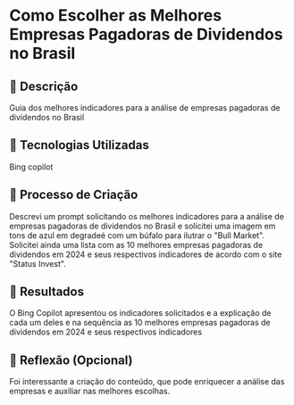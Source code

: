# Como Escolher as Melhores Empresas Pagadoras de Dividendos no Brasil 

## 📒 Descrição
Guia dos melhores indicadores para a análise de empresas pagadoras de dividendos no Brasil

## 🤖 Tecnologias Utilizadas
Bing copilot

## 🧐 Processo de Criação
Descrevi um prompt solicitando os melhores indicadores para a análise de empresas pagadoras de dividendos no Brasil e solicitei uma imagem em tons de azul em degradeé com um búfalo para ilutrar o "Bull Market". Solicitei ainda uma lista com as 10 melhores empresas pagadoras de dividendos em 2024 e seus respectivos indicadores de acordo com o site "Status Invest".

## 🚀 Resultados
O Bing Copilot apresentou os indicadores solicitados e a explicação de cada um deles e na sequência as 10 melhores empresas pagadoras de dividendos em 2024 e seus respectivos indicadores

## 💭 Reflexão (Opcional)
Foi interessante a criação do conteúdo, que pode enriquecer a análise das empresas e auxiliar nas melhores escolhas.
